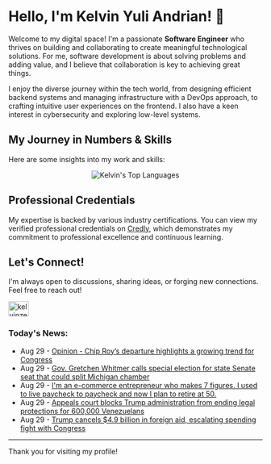 # Hello, I'm Kelvin Yuli Andrian! 👋

Welcome to my digital space! I'm a passionate **Software Engineer** who thrives on building and collaborating to create meaningful technological solutions. For me, software development is about solving problems and adding value, and I believe that collaboration is key to achieving great things.

I enjoy the diverse journey within the tech world, from designing efficient backend systems and managing infrastructure with a DevOps approach, to crafting intuitive user experiences on the frontend. I also have a keen interest in cybersecurity and exploring low-level systems.

## My Journey in Numbers & Skills

Here are some insights into my work and skills:

<p align="center">
  <img src="https://github-readme-stats.vercel.app/api/top-langs/?username=kelvinzer0&layout=compact&theme=radical" alt="Kelvin's Top Languages" />
</p>

## Professional Credentials

My expertise is backed by various industry certifications. You can view my verified professional credentials on [Credly](https://www.credly.com/users/kelvin-yuli-andrian/badges), which demonstrates my commitment to professional excellence and continuous learning.

## Let's Connect!

I'm always open to discussions, sharing ideas, or forging new connections. Feel free to reach out!

<p align="left">
    <a href="https://linkedin.com/in/kelvinzero" target="blank"><img align="center" src="https://cdn.jsdelivr.net/npm/simple-icons@3.0.1/icons/linkedin.svg" alt="kelvinzero" height="30" width="40" /></a>
</p>

### Today's News:

<!-- feed start -->
- Aug 29 - [Opinion - Chip Roy’s departure highlights a growing trend for Congress](https://www.yahoo.com/news/articles/opinion-chip-roy-departure-highlights-183000943.html)
- Aug 29 - [Gov. Gretchen Whitmer calls special election for state Senate seat that could split Michigan chamber](https://www.yahoo.com/news/articles/gov-gretchen-whitmer-calls-special-182556773.html)
- Aug 29 - [I'm an e-commerce entrepreneur who makes 7 figures. I used to live paycheck to paycheck and now I plan to retire at 50.](https://finance.yahoo.com/news/im-e-commerce-entrepreneur-makes-170501173.html)
- Aug 29 - [Appeals court blocks Trump administration from ending legal protections for 600,000 Venezuelans](https://www.yahoo.com/news/articles/appeals-court-blocks-trump-administration-164223854.html)
- Aug 29 - [Trump cancels $4.9 billion in foreign aid, escalating spending fight with Congress](https://www.yahoo.com/news/articles/trump-moves-permanently-cancel-funding-141941275.html)
<!-- feed end -->

---

Thank you for visiting my profile!
